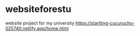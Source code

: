 # websiteforestu
website project for my university
https://startling-cucurucho-025740.netlify.app/home.html
